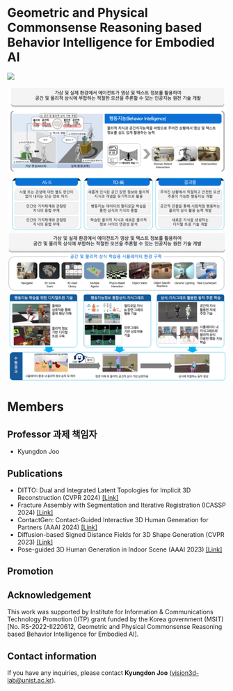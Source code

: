 # Geometric and Physical Commonsense Reasoning based Behavior Intelligence for Embodied AI 
<a href="https://unist.info/" target="_blank"><img src="https://img.shields.io/badge/Homepage-7fffd4?style=plastic&logo=Gunicorn&logoColor=000000"/></a>


<img src="../src/Teaser1.png"/>
<img src="../src/Teaser2.png"/>

# Members

## Professor 과제 책임자
- Kyungdon Joo 
  


## Publications
- DITTO: Dual and Integrated Latent Topologies for Implicit 3D Reconstruction (CVPR 2024) [[Link]](https://arxiv.org/abs/2403.05005) 
- Fracture Assembly with Segmentation and Iterative Registration (ICASSP 2024) [[Link]](https://ieeexplore.ieee.org/abstract/document/10447659) 
- ContactGen: Contact-Guided Interactive 3D Human Generation for Partners (AAAI 2024) [[Link]](https://arxiv.org/abs/2401.17212)
- Diffusion-based Signed Distance Fields for 3D Shape Generation (CVPR 2023) [[Link]](https://openaccess.thecvf.com/content/CVPR2023/html/Shim_Diffusion-Based_Signed_Distance_Fields_for_3D_Shape_Generation_CVPR_2023_paper.html)
- Pose-guided 3D Human Generation in Indoor Scene (AAAI 2023) [[Link]](https://ojs.aaai.org/index.php/AAAI/article/view/25195)


## Promotion

## Acknowledgement
This work was supported by Institute for Information & Communications Technology Promotion (IITP) grant funded by the Korea government (MSIT) [No. RS-2022-II220612, Geometric and Physical Commonsense Reasoning based Behavior Intelligence for Embodied AI].

## Contact information
If you have any inquiries, please contact **Kyungdon Joo** (vision3d-lab@unist.ac.kr).
